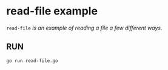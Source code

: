 
# read-file example

`read-file` _is an example of reading a file a few different ways._

## RUN

```bash
go run read-file.go
```
